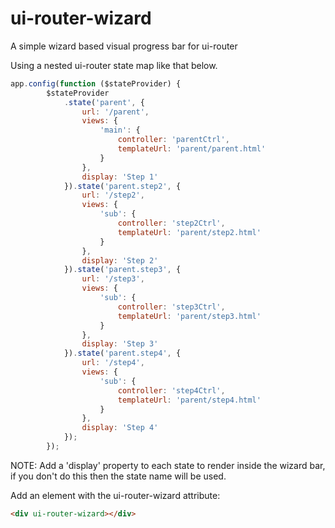 # ui-router-wizard
A simple wizard based visual progress bar for ui-router

Using a nested ui-router state map like that below.
```javascript
app.config(function ($stateProvider) {
        $stateProvider
            .state('parent', {
                url: '/parent',
                views: {
                    'main': {
                        controller: 'parentCtrl',
                        templateUrl: 'parent/parent.html'
                    }
                },
                display: 'Step 1'
            }).state('parent.step2', {
                url: '/step2',
                views: {
                    'sub': {
                        controller: 'step2Ctrl',
                        templateUrl: 'parent/step2.html'
                    }
                },
                display: 'Step 2'
            }).state('parent.step3', {
                url: '/step3',
                views: {
                    'sub': {
                        controller: 'step3Ctrl',
                        templateUrl: 'parent/step3.html'
                    }
                },
                display: 'Step 3'
            }).state('parent.step4', {
                url: '/step4',
                views: {
                    'sub': {
                        controller: 'step4Ctrl',
                        templateUrl: 'parent/step4.html'
                    }
                },
                display: 'Step 4'
            });
        });
```
NOTE: Add a 'display' property to each state to render inside the wizard bar, if you don't do this then the state name will be used.

Add an element with the ui-router-wizard attribute:
```html
<div ui-router-wizard></div>
```
